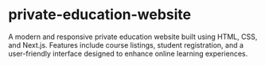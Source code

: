 # private-education-website
A modern and responsive private education website built using HTML, CSS, and Next.js. Features include course listings, student registration, and a user-friendly interface designed to enhance online learning experiences.
